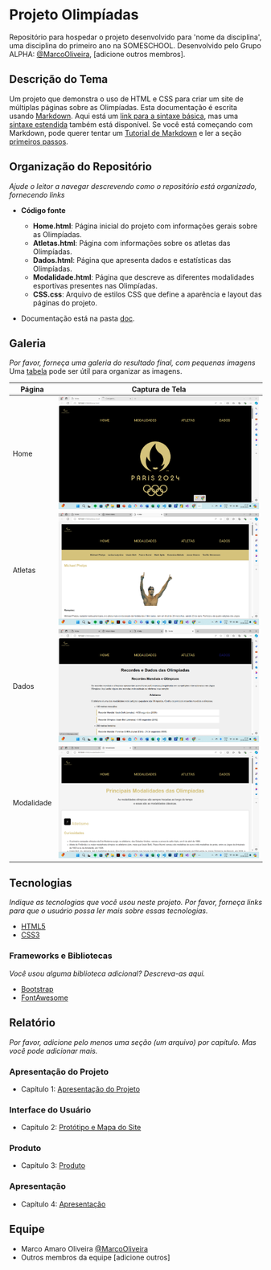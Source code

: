 # Projeto Olimpíadas

Repositório para hospedar o projeto desenvolvido para 'nome da disciplina', uma disciplina do primeiro ano na SOMESCHOOL. Desenvolvido pelo Grupo ALPHA: [@MarcoOliveira](https://github.com/marcoamarooliveira), [adicione outros membros].

## Descrição do Tema

Um projeto que demonstra o uso de HTML e CSS para criar um site de múltiplas páginas sobre as Olimpíadas. Esta documentação é escrita usando [Markdown](https://www.markdownguide.org/). Aqui está um [link para a sintaxe básica](https://www.markdownguide.org/basic-syntax), mas uma [sintaxe estendida](https://www.markdownguide.org/extended-syntax/) também está disponível. Se você está começando com Markdown, pode querer tentar um [Tutorial de Markdown](https://www.markdowntutorial.com/) e ler a seção [primeiros passos](https://www.markdownguide.org/getting-started/).

## Organização do Repositório

_Ajude o leitor a navegar descrevendo como o repositório está organizado, fornecendo links_
* **Código fonte** 
    - **Home.html**: Página inicial do projeto com informações gerais sobre as Olimpíadas.
  - **Atletas.html**: Página com informações sobre os atletas das Olimpíadas.
  - **Dados.html**: Página que apresenta dados e estatísticas das Olimpíadas.
  - **Modalidade.html**: Página que descreve as diferentes modalidades esportivas presentes nas Olimpíadas.
  - **CSS.css**: Arquivo de estilos CSS que define a aparência e layout das páginas do projeto.

* Documentação está na pasta [doc](doc/).

## Galeria

_Por favor, forneça uma galeria do resultado final, com pequenas imagens_
Uma [tabela](https://www.markdownguide.org/extended-syntax/#tables) pode ser útil para organizar as imagens.

| Página | Captura de Tela |
|--------|-----------------|
| Home | ![Página Home](/IMG/Tela_Home.png) |
| Atletas | ![Página Atletas](/IMG/Tela_Atletas.png) |
| Dados | ![Página Dados](/IMG/Tela_Dados.png) |
| Modalidade | ![Página Modalidade](/IMG/Tele_Modalidades.png) |

## Tecnologias

_Indique as tecnologias que você usou neste projeto. Por favor, forneça links para que o usuário possa ler mais sobre essas tecnologias._
* [HTML5](https://developer.mozilla.org/pt-BR/docs/Web/HTML)
* [CSS3](https://developer.mozilla.org/pt-BR/docs/Web/CSS)

### Frameworks e Bibliotecas

_Você usou alguma biblioteca adicional? Descreva-as aqui._
* [Bootstrap](https://getbootstrap.com/)
* [FontAwesome](https://fontawesome.com/)

## Relatório
_Por favor, adicione pelo menos uma seção (um arquivo) por capítulo. Mas você pode adicionar mais._

### Apresentação do Projeto
* Capítulo 1: [Apresentação do Projeto](doc/c1.md)
### Interface do Usuário
* Capítulo 2: [Protótipo e Mapa do Site](doc/c2.md)
### Produto
* Capítulo 3: [Produto](doc/c3.md)
### Apresentação
* Capítulo 4: [Apresentação](doc/c4.md)

## Equipe
* Marco Amaro Oliveira [@MarcoOliveira](https://github.com/marcoamarooliveira)
* Outros membros da equipe [adicione outros]
